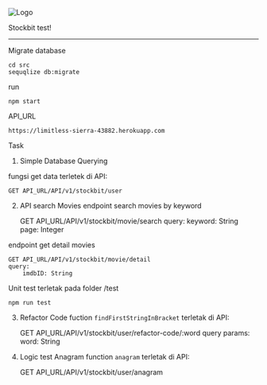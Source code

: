 ![Logo](https://avatars1.githubusercontent.com/u/5658226?s=200&v=4)

Stockbit test!

***
Migrate database

    cd src
    sequqlize db:migrate

run

    npm start
API_URL

    https://limitless-sierra-43882.herokuapp.com

Task
1. Simple Database Querying

fungsi get data terletek di API:

    GET API_URL/API/v1/stockbit/user

2. API search Movies
endpoint search movies by keyword

    GET API_URL/API/v1/stockbit/movie/search
    query:
        keyword: String
        page: Integer
        
endpoint get detail movies

    GET API_URL/API/v1/stockbit/movie/detail
    query:
        imdbID: String
        
Unit test terletak pada folder /test

    npm run test



3. Refactor Code
fuction `findFirstStringInBracket` terletak di API:

    GET API_URL/API/v1/stockbit/user/refactor-code/:word
    query params:
        word: String
        
4. Logic test Anagram
function `anagram` terletak di API:

    GET API_URL/API/v1/stockbit/user/anagram
    
